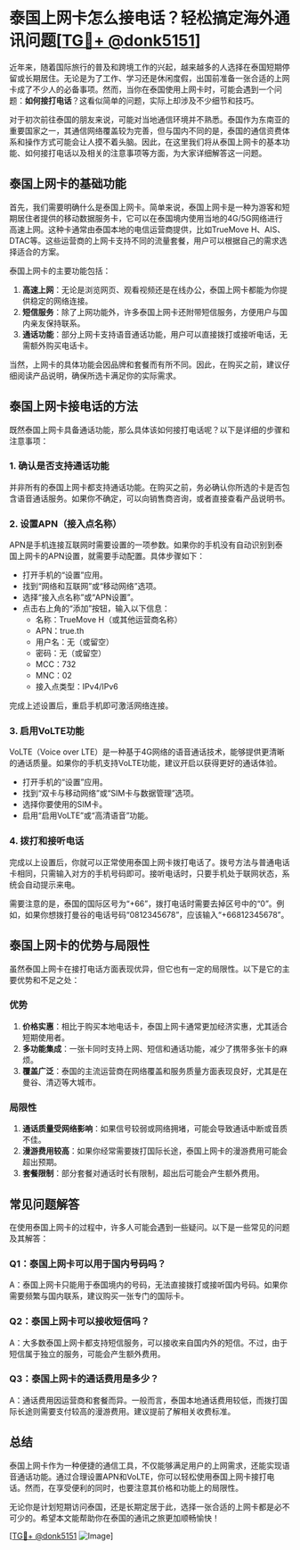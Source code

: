 # 泰国上网卡怎么接电话？轻松搞定海外通讯问题[[TG💪+ @donk5151](https://t.me/s/donk5151)]

近年来，随着国际旅行的普及和跨境工作的兴起，越来越多的人选择在泰国短期停留或长期居住。无论是为了工作、学习还是休闲度假，出国前准备一张合适的上网卡成了不少人的必备事项。然而，当你在泰国使用上网卡时，可能会遇到一个问题：**如何接打电话**？这看似简单的问题，实际上却涉及不少细节和技巧。

对于初次前往泰国的朋友来说，可能对当地通信环境并不熟悉。泰国作为东南亚的重要国家之一，其通信网络覆盖较为完善，但与国内不同的是，泰国的通信资费体系和操作方式可能会让人摸不着头脑。因此，在这里我们将从泰国上网卡的基本功能、如何接打电话以及相关的注意事项等方面，为大家详细解答这一问题。

## 泰国上网卡的基础功能

首先，我们需要明确什么是泰国上网卡。简单来说，泰国上网卡是一种为游客和短期居住者提供的移动数据服务卡，它可以在泰国境内使用当地的4G/5G网络进行高速上网。这种卡通常由泰国本地的电信运营商提供，比如TrueMove H、AIS、DTAC等。这些运营商的上网卡支持不同的流量套餐，用户可以根据自己的需求选择适合的方案。

泰国上网卡的主要功能包括：

1. **高速上网**：无论是浏览网页、观看视频还是在线办公，泰国上网卡都能为你提供稳定的网络连接。
2. **短信服务**：除了上网功能外，许多泰国上网卡还附带短信服务，方便用户与国内亲友保持联系。
3. **通话功能**：部分上网卡支持语音通话功能，用户可以直接拨打或接听电话，无需额外购买电话卡。

当然，上网卡的具体功能会因品牌和套餐而有所不同。因此，在购买之前，建议仔细阅读产品说明，确保所选卡满足你的实际需求。

## 泰国上网卡接电话的方法

既然泰国上网卡具备通话功能，那么具体该如何接打电话呢？以下是详细的步骤和注意事项：

### 1. 确认是否支持通话功能

并非所有的泰国上网卡都支持通话功能。在购买之前，务必确认你所选的卡是否包含语音通话服务。如果你不确定，可以向销售商咨询，或者直接查看产品说明书。

### 2. 设置APN（接入点名称）

APN是手机连接互联网时需要设置的一项参数。如果你的手机没有自动识别到泰国上网卡的APN设置，就需要手动配置。具体步骤如下：

- 打开手机的“设置”应用。
- 找到“网络和互联网”或“移动网络”选项。
- 选择“接入点名称”或“APN设置”。
- 点击右上角的“添加”按钮，输入以下信息：
  - 名称：TrueMove H（或其他运营商名称）
  - APN：true.th
  - 用户名：无（或留空）
  - 密码：无（或留空）
  - MCC：732
  - MNC：02
  - 接入点类型：IPv4/IPv6

完成上述设置后，重启手机即可激活网络连接。

### 3. 启用VoLTE功能

VoLTE（Voice over LTE）是一种基于4G网络的语音通话技术，能够提供更清晰的通话质量。如果你的手机支持VoLTE功能，建议开启以获得更好的通话体验。

- 打开手机的“设置”应用。
- 找到“双卡与移动网络”或“SIM卡与数据管理”选项。
- 选择你要使用的SIM卡。
- 启用“启用VoLTE”或“高清语音”功能。

### 4. 拨打和接听电话

完成以上设置后，你就可以正常使用泰国上网卡拨打电话了。拨号方法与普通电话卡相同，只需输入对方的手机号码即可。接听电话时，只要手机处于联网状态，系统会自动提示来电。

需要注意的是，泰国的国际区号为“+66”，拨打电话时需要去掉区号中的“0”。例如，如果你想拨打曼谷的电话号码“0812345678”，应该输入“+66812345678”。

## 泰国上网卡的优势与局限性

虽然泰国上网卡在接打电话方面表现优异，但它也有一定的局限性。以下是它的主要优势和不足之处：

### 优势

1. **价格实惠**：相比于购买本地电话卡，泰国上网卡通常更加经济实惠，尤其适合短期使用者。
2. **多功能集成**：一张卡同时支持上网、短信和通话功能，减少了携带多张卡的麻烦。
3. **覆盖广泛**：泰国的主流运营商在网络覆盖和服务质量方面表现良好，尤其是在曼谷、清迈等大城市。

### 局限性

1. **通话质量受网络影响**：如果信号较弱或网络拥堵，可能会导致通话中断或音质不佳。
2. **漫游费用较高**：如果你经常需要拨打国际长途，泰国上网卡的漫游费用可能会超出预期。
3. **套餐限制**：部分套餐对通话时长有限制，超出后可能会产生额外费用。

## 常见问题解答

在使用泰国上网卡的过程中，许多人可能会遇到一些疑问。以下是一些常见的问题及其解答：

### Q1：泰国上网卡可以用于国内号码吗？

A：泰国上网卡只能用于泰国境内的号码，无法直接拨打或接听国内号码。如果你需要频繁与国内联系，建议购买一张专门的国际卡。

### Q2：泰国上网卡可以接收短信吗？

A：大多数泰国上网卡都支持短信服务，可以接收来自国内外的短信。不过，由于短信属于独立的服务，可能会产生额外费用。

### Q3：泰国上网卡的通话费用是多少？

A：通话费用因运营商和套餐而异。一般而言，泰国本地通话费用较低，而拨打国际长途则需要支付较高的漫游费用。建议提前了解相关收费标准。

## 总结

泰国上网卡作为一种便捷的通信工具，不仅能够满足用户的上网需求，还能实现语音通话功能。通过合理设置APN和VoLTE，你可以轻松使用泰国上网卡接打电话。然而，在享受便利的同时，也要注意其价格和功能上的局限性。

无论你是计划短期访问泰国，还是长期定居于此，选择一张合适的上网卡都是必不可少的。希望本文能帮助你在泰国的通讯之旅更加顺畅愉快！

[[TG💪+ @donk5151](https://t.me/s/donk5151) ![Image](https://i.postimg.cc/rwNCRYN7/Snipaste-2025-04-30-17-27-05.png)]